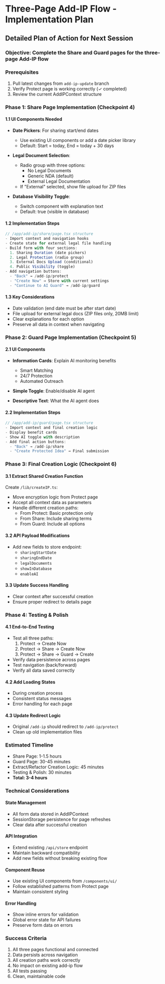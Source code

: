 # Three-Page Add-IP Flow - Implementation Plan

## Detailed Plan of Action for Next Session

### Objective: Complete the Share and Guard pages for the three-page Add-IP flow

### Prerequisites
1. Pull latest changes from `add-ip-update` branch
2. Verify Protect page is working correctly (✓ completed)
3. Review the current AddIPContext structure

### Phase 1: Share Page Implementation (Checkpoint 4)

#### 1.1 UI Components Needed
- **Date Pickers**: For sharing start/end dates
  - Use existing UI components or add a date picker library
  - Default: Start = today, End = today + 30 days
  
- **Legal Document Selection**: 
  - Radio group with three options:
    - No Legal Documents
    - Generic NDA (default)
    - External Legal Documentation
  - If "External" selected, show file upload for ZIP files

- **Database Visibility Toggle**:
  - Switch component with explanation text
  - Default: true (visible in database)

#### 1.2 Implementation Steps
```typescript
// /app/add-ip/share/page.tsx structure
- Import context and navigation hooks
- Create state for external legal file handling
- Build form with four sections:
  1. Sharing Duration (date pickers)
  2. Legal Protection (radio group)
  3. External Docs Upload (conditional)
  4. Public Visibility (toggle)
- Add navigation buttons:
  - "Back" → /add-ip/protect
  - "Create Now" → Store with current settings
  - "Continue to AI Guard" → /add-ip/guard
```

#### 1.3 Key Considerations
- Date validation (end date must be after start date)
- File upload for external legal docs (ZIP files only, 20MB limit)
- Clear explanations for each option
- Preserve all data in context when navigating

### Phase 2: Guard Page Implementation (Checkpoint 5)

#### 2.1 UI Components
- **Information Cards**: Explain AI monitoring benefits
  - Smart Matching
  - 24/7 Protection  
  - Automated Outreach

- **Simple Toggle**: Enable/disable AI agent
- **Descriptive Text**: What the AI agent does

#### 2.2 Implementation Steps
```typescript
// /app/add-ip/guard/page.tsx structure
- Import context and final creation logic
- Display benefit cards
- Show AI toggle with description
- Add final action buttons:
  - "Back" → /add-ip/share
  - "Create Protected Idea" → Final submission
```

### Phase 3: Final Creation Logic (Checkpoint 6)

#### 3.1 Extract Shared Creation Function
Create `/lib/createIP.ts`:
- Move encryption logic from Protect page
- Accept all context data as parameters
- Handle different creation paths:
  - From Protect: Basic protection only
  - From Share: Include sharing terms
  - From Guard: Include all options

#### 3.2 API Payload Modifications
- Add new fields to store endpoint:
  - `sharingStartDate`
  - `sharingEndDate`
  - `legalDocuments`
  - `showInDatabase`
  - `enableAI`

#### 3.3 Update Success Handling
- Clear context after successful creation
- Ensure proper redirect to details page

### Phase 4: Testing & Polish

#### 4.1 End-to-End Testing
- Test all three paths:
  1. Protect → Create Now
  2. Protect → Share → Create Now
  3. Protect → Share → Guard → Create
- Verify data persistence across pages
- Test navigation (back/forward)
- Verify all data saved correctly

#### 4.2 Add Loading States
- During creation process
- Consistent status messages
- Error handling for each page

#### 4.3 Update Redirect Logic
- Original `/add-ip` should redirect to `/add-ip/protect`
- Clean up old implementation files

### Estimated Timeline
- Share Page: 1-1.5 hours
- Guard Page: 30-45 minutes  
- Extract/Refactor Creation Logic: 45 minutes
- Testing & Polish: 30 minutes
- **Total: 3-4 hours**

### Technical Considerations

#### State Management
- All form data stored in AddIPContext
- SessionStorage persistence for page refreshes
- Clear data after successful creation

#### API Integration
- Extend existing `/api/store` endpoint
- Maintain backward compatibility
- Add new fields without breaking existing flow

#### Component Reuse
- Use existing UI components from `/components/ui/`
- Follow established patterns from Protect page
- Maintain consistent styling

#### Error Handling
- Show inline errors for validation
- Global error state for API failures
- Preserve form data on errors

### Success Criteria
1. All three pages functional and connected
2. Data persists across navigation
3. All creation paths work correctly
4. No impact on existing add-ip flow
5. All tests passing
6. Clean, maintainable code